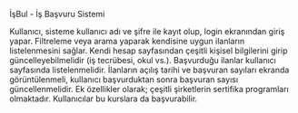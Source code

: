 İşBul - İş Başvuru Sistemi

Kullanıcı, sisteme kullanıcı adı ve şifre ile kayıt olup, login ekranından giriş yapar. Filtreleme veya arama yaparak kendisine uygun ilanların listelenmesini sağlar. Kendi hesap sayfasından çeşitli kişisel bilgilerini girip güncelleyebilmelidir (iş tecrübesi, okul vs.). Başvurduğu ilanlar kullanıcı sayfasında listelenmelidir. İlanların açılış tarihi ve başvuran sayıları ekranda görüntülenmeli, kullanıcı başvurduktan sonra başvuran sayısı güncellenmelidir. Ek özellikler olarak; çeşitli şirketlerin sertifika programları olmaktadır. Kullanıcılar bu kurslara da başvurabilir. 
